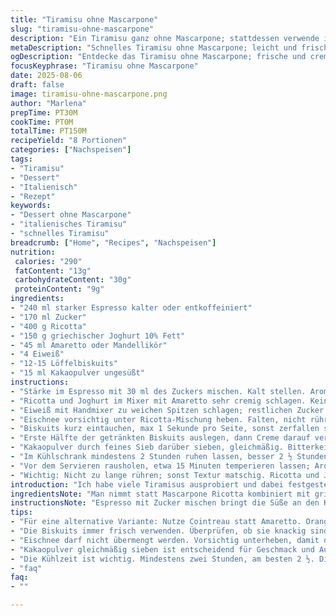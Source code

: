```yaml
---
title: "Tiramisu ohne Mascarpone"
slug: "tiramisu-ohne-mascarpone"
description: "Ein Tiramisu ganz ohne Mascarpone; stattdessen verwende ich Ricotta und griechischen Joghurt als cremige Basis. Weniger Zucker, dafür mit Amaretto statt Kaffeelikör, für eine nussigere Note. Die Biskuits tauche ich nur ganz kurz ein; soll nicht matschig werden. Eischnee sorgt für luftige Leichtigkeit ohne schweren Fettgeschmack. Kakaopulver zum Schluss; nicht zu dick, sonst wird’s bitter. Gut gekühlt, damit sich die Aromen verbinden. Ideal für alle, die Mascarpone meiden wollen oder leichte Desserts bevorzugen."
metaDescription: "Schnelles Tiramisu ohne Mascarpone; leicht und frisch mit Ricotta, Joghurt und Amaretto. Perfekt für alle, die leichte Desserts schätzen."
ogDescription: "Entdecke das Tiramisu ohne Mascarpone; frische und cremige Noten von Ricotta und Joghurt. Ideal für ein elegantes Dessert."
focusKeyphrase: "Tiramisu ohne Mascarpone"
date: 2025-08-06
draft: false
image: tiramisu-ohne-mascarpone.png
author: "Marlena"
prepTime: PT30M
cookTime: PT0M
totalTime: PT150M
recipeYield: "8 Portionen"
categories: ["Nachspeisen"]
tags:
- "Tiramisu"
- "Dessert"
- "Italienisch"
- "Rezept"
keywords:
- "Dessert ohne Mascarpone"
- "italienisches Tiramisu"
- "schnelles Tiramisu"
breadcrumb: ["Home", "Recipes", "Nachspeisen"]
nutrition: 
 calories: "290"
 fatContent: "13g"
 carbohydrateContent: "30g"
 proteinContent: "9g"
ingredients:
- "240 ml starker Espresso kalter oder entkoffeiniert"
- "170 ml Zucker"
- "400 g Ricotta"
- "150 g griechischer Joghurt 10% Fett"
- "45 ml Amaretto oder Mandellikör"
- "4 Eiweiß"
- "12-15 Löffelbiskuits"
- "15 ml Kakaopulver ungesüßt"
instructions:
- "Stärke im Espresso mit 30 ml des Zuckers mischen. Kalt stellen. Aromatisch, aber nicht zu heiß einsetzen, sonst verklumpen die Biskuits."
- "Ricotta und Joghurt im Mixer mit Amaretto sehr cremig schlagen. Keine Klümpchen. Temperatur spielt Rolle, also nicht zu kalt aus dem Kühlschrank."
- "Eiweiß mit Handmixer zu weichen Spitzen schlagen; restlichen Zucker kleine Portionen einrieseln lassen, bis sehr feste Spitzen entstehen. Eischnee ist das Luftpolster, nie unterschätzen; es macht das Tiramisu luftig."
- "Eischnee vorsichtig unter Ricotta-Mischung heben. Falten, nicht rühren; sonst fällt alles zusammen."
- "Biskuits kurz eintauchen, max 1 Sekunde pro Seite, sonst zerfallen sie. Abtropfen lassen, sofort in Schichtform legen – 2 Litern Schüssel oder hohes, durchsichtiges Glas optimal."
- "Erste Hälfte der getränkten Biskuits auslegen, dann Creme darauf verteilen. Zweite Hälfte Biskuits danach; Rest Creme. Oberfläche glattstreichen mit Spatel, nicht zu dick."
- "Kakaopulver durch feines Sieb darüber sieben, gleichmäßig. Bitterkeit darf nicht dominieren. Wer mag, kann auch etwas gemahlene Vanille oder Zimt untermischen."
- "Im Kühlschrank mindestens 2 Stunden ruhen lassen, besser 2 ½ Stunden. Je länger, desto mehr verschmelzen Aromen, aber keine 24 Stunden. Sonst saugen Biskuits zu viel Flüssigkeit."
- "Vor dem Servieren rausholen, etwa 15 Minuten temperieren lassen; Aromatik wird besser sichtbar, Textur angenehmer. Eiskaltes Tiramisu schmeckt flach."
- "Wichtig: Nicht zu lange rühren; sonst Textur matschig. Ricotta und Joghurt sollten von gleicher Temperatur sein. Eischnee darf nicht übermischen; das macht sonst alle Arbeit zunichte."
introduction: "Ich habe viele Tiramisus ausprobiert und dabei festgestellt, dass Mascarpone zwar cremig, aber auch ziemlich schwer und fettig ist. Ricotta mit griechischem Joghurt macht hier eine interessante Kombination: sie gibt Frische, aber auch eine leichte, daran haftende Cremigkeit, die man sonst vermisst. Mein Tipp: unbedingt den Eischnee sorgfältig schlagen und unterheben; die Luftigkeit ist entscheidend. Und nicht den Kaffee zu süß mixen, sonst dominiert der Zucker. Amaretto statt Kaffeelikör gibt mir eine schöne Mandelnote, die der Kakao später noch unterstützt. Die Biskuits nur sehr kurz eintauchen – die saugen sich anders als beim Original, sonst gibt’s matschigen Brei. Und ganz wichtig: nach dem Kakaopulver sofort kühlen, damit nichts verläuft und die Textur sich setzt."
ingredientsNote: "Man nimmt statt Mascarpone Ricotta kombiniert mit griechischem Joghurt für Cremigkeit und einen leichteren Fettgehalt – funktioniert gut, hat aber andere Textur. Amaretto kann durch Cointreau ersetzt werden, wenn man eine frischere Orangenote will. Zucker habe ich reduziert, da Ricotta/Joghurt weniger süß sind als Mascarpone. Statt klassischem Espresso reicht auch starker Cold Brew, so wird die Kaffeenote nicht zu bitter. Eiweiß machen die Mischung luftig; darauf nicht verzichten, sonst wird das Ganze kompakt. Tipp: Alle Milchprodukte etwa Raumtemperatur, sonst schlägt sich die Creme schlechter. Biskuits unbedingt frisch, nicht durchgeweicht, sonst versaut man die Struktur. Sonst: Löffelbiskuits durch Löffelbiscuits glutenfrei ersetzen für allergikerfreundliche Version."
instructionsNote: "Espresso mit Zucker mischen bringt die Süße an den Kaffee, nicht zu flüssig, sonst zerfallen Biskuits. Für Creme Ricotta mit Joghurt und Amaretto in der Küchenmaschine zu fast seidiger Masse schlagen, Klümpchen verderben Optik und Mundgefühl. Eiweiß erst zu weichen Spitzen schlagen, dann Zucker langsam einrieseln lassen – so stabilisiert sich die Meringue und gibt Volumen. Beim Zusammenführen mit der Ricotta-Mischung vorsichtig falten; nicht rühren, sonst fällt Luft raus. Biskuits blitzschnell in Kaffee tauchen, mit kurzen Eintauchzeiten experimentieren; zu nass wird matschig, zu trocken schmeckt staubig. Schichtenwand möglichst flach halten, sonst fällt es beim Schneiden auseinander. Kakaopulver zuletzt sieben, gibt optischen Reiz und markanten Geschmack ohne Feuchtigkeit hinzuzufügen. Kühlzeit mindestens 2 Stunden, ideal 2 ½ Stunden. Nach dem Herausnehmen 10 Minuten stehen lassen, wenn zu kalt, schmeckt alles stumpf."
tips:
- "Für eine alternative Variante: Nutze Cointreau statt Amaretto. Orangenaroma wird die Frische verstärken. Aber auch Mandel ist schmackhaft. Kommen noch ändert die Temperatur der Zutaten. Alle sollten Raumtemperatur haben, das hilft beim Schlagen."
- "Die Biskuits immer frisch verwenden. Überprüfen, ob sie knackig sind. Durchgeweichte Biskuits ruinieren die Struktur, machen alles matschig. Tauche sie höchstens eine Sekunde ein, schnelle Bewegung ist entscheidend. Zerfallen sie, wird das Tiramisu ungenießbar."
- "Eischnee darf nicht übermengt werden. Vorsichtig unterheben, damit die Luftigkeit bleibt. Eigentlich wichtig. Wenn du zu fest rührst, wird die ganze Arbeit umsonst sein. Weiche Spitzen zuerst schlagen und dann Zucker langsam einrieseln lassen."
- "Kakaopulver gleichmäßig sieben ist entscheidend für Geschmack und Aussehen. Wenn es zu dick ist, wird es bitter. Besser eine feine Schicht, die verleiht eine elegantes Finish. Und erst nach dem Sieben ins Kühlschrank, damit nichts verläuft."
- "Die Kühlzeit ist wichtig. Mindestens zwei Stunden, am besten 2 ½. Die Aromen verschmelzen, das Tiramisu wird besser. Aber keine 24 Stunden, sonst saugen die Biskuits die Cremigkeit auf und es wird matschig. Nicht Kühlschrank überquellen."
- "faq"
faq:
- ""

---
```

